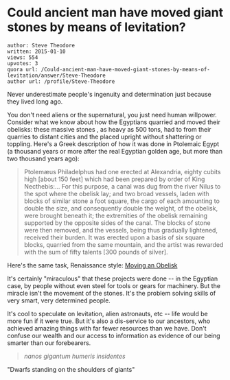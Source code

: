 # Could ancient man have moved giant stones by means of levitation?

	author: Steve Theodore
	written: 2015-01-10
	views: 554
	upvotes: 3
	quora url: /Could-ancient-man-have-moved-giant-stones-by-means-of-levitation/answer/Steve-Theodore
	author url: /profile/Steve-Theodore


Never underestimate people's ingenuity and determination just because they lived long ago. 

You don't need aliens or the supernatural, you just need human willpower. Consider what we know about how the Egyptians quarried and moved their obelisks: these massive stones , as heavy as 500 tons, had to from their quarries to distant cities and the placed upright without shattering or toppling. Here's a Greek description of how it was done in Ptolemaic Egypt (a thousand years or more after the real Egyptian golden age, but more than two thousand years ago):



>  Ptolemæus Philadelphus had one erected at Alexandria, eighty cubits high [about 150 feet] which had been prepared by order of King Necthebis:... For this purpose, a canal was dug from the river Nilus to the spot where the obelisk lay; and two broad vessels, laden with blocks of similar stone a foot square, the cargo of each amounting to double the size, and consequently double the weight, of the obelisk, were brought beneath it; the extremities of the obelisk remaining supported by the opposite sides of the canal. The blocks of stone were then removed, and the vessels, being thus gradually lightened, received their burden. It was erected upon a basis of six square blocks, quarried from the same mountain, and the artist was rewarded with the sum of fifty talents [300 pounds of silver].



Here's the same task, Renaissance style: [Moving an Obelisk](http://www.uh.edu/engines/epi370.htm)

It's certainly "miraculous" that these projects were done -- in the Egyptian case, by people without even steel for tools or gears for machinery. But the miracle isn't the movement of the stones. It's the problem solving skills of very smart, very determined people. 

It's cool to speculate on levitation, alien astronauts, etc -- life would be more fun if it were true. But it's also a dis-service to our ancestors, who achieved amazing things with far fewer resources than we have. Don't confuse our wealth and our access to information as evidence of our being smarter than our forebearers.



> _nanos gigantum humeris insidentes_ 



"Dwarfs standing on the shoulders of giants"

